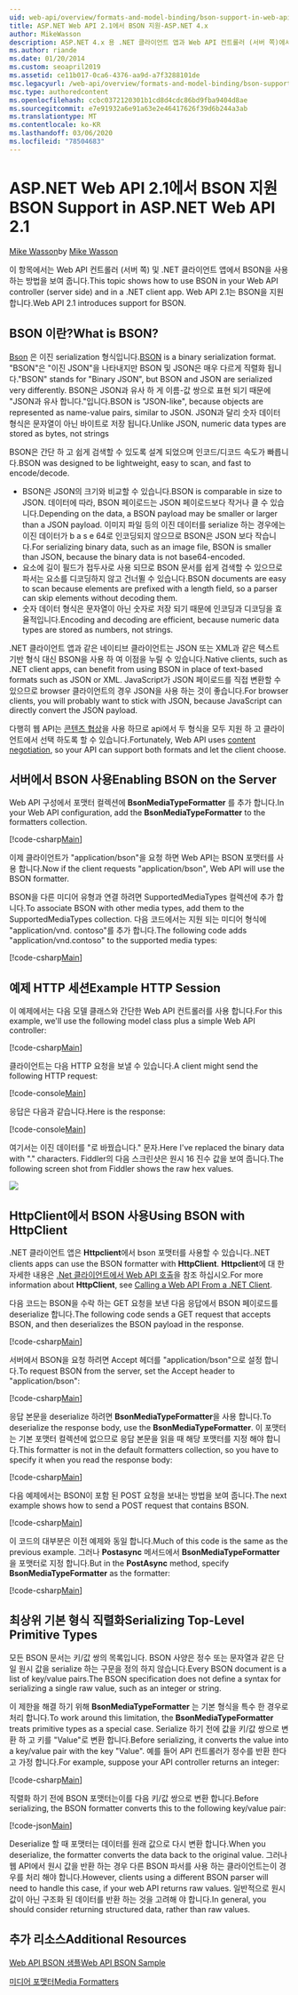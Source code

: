```yaml
---
uid: web-api/overview/formats-and-model-binding/bson-support-in-web-api-21
title: ASP.NET Web API 2.1에서 BSON 지원-ASP.NET 4.x
author: MikeWasson
description: ASP.NET 4.x 용 .NET 클라이언트 앱과 Web API 컨트롤러 (서버 쪽)에서 BSON을 사용 하는 방법을 보여 줍니다.
ms.author: riande
ms.date: 01/20/2014
ms.custom: seoapril2019
ms.assetid: ce11b017-0ca6-4376-aa9d-a7f3288101de
msc.legacyurl: /web-api/overview/formats-and-model-binding/bson-support-in-web-api-21
msc.type: authoredcontent
ms.openlocfilehash: ccbc0372120301b1cd8d4cdc86bd9fba9404d8ae
ms.sourcegitcommit: e7e91932a6e91a63e2e46417626f39d6b244a3ab
ms.translationtype: MT
ms.contentlocale: ko-KR
ms.lasthandoff: 03/06/2020
ms.locfileid: "78504683"
---
```

# <a name="bson-support-in-aspnet-web-api-21"></a><span data-ttu-id="089db-103">ASP.NET Web API 2.1에서 BSON 지원</span><span class="sxs-lookup"><span data-stu-id="089db-103">BSON Support in ASP.NET Web API 2.1</span></span>

<span data-ttu-id="089db-104">[Mike Wasson](https://github.com/MikeWasson)</span><span class="sxs-lookup"><span data-stu-id="089db-104">by [Mike Wasson](https://github.com/MikeWasson)</span></span>

<span data-ttu-id="089db-105">이 항목에서는 Web API 컨트롤러 (서버 쪽) 및 .NET 클라이언트 앱에서 BSON을 사용 하는 방법을 보여 줍니다.</span><span class="sxs-lookup"><span data-stu-id="089db-105">This topic shows how to use BSON in your Web API controller (server side) and in a .NET client app.</span></span> <span data-ttu-id="089db-106">Web API 2.1는 BSON을 지원 합니다.</span><span class="sxs-lookup"><span data-stu-id="089db-106">Web API 2.1 introduces support for BSON.</span></span> 

## <a name="what-is-bson"></a><span data-ttu-id="089db-107">BSON 이란?</span><span class="sxs-lookup"><span data-stu-id="089db-107">What is BSON?</span></span>

<span data-ttu-id="089db-108">[Bson](http://bsonspec.org/) 은 이진 serialization 형식입니다.</span><span class="sxs-lookup"><span data-stu-id="089db-108">[BSON](http://bsonspec.org/) is a binary serialization format.</span></span> <span data-ttu-id="089db-109">"BSON"은 "이진 JSON"을 나타내지만 BSON 및 JSON은 매우 다르게 직렬화 됩니다.</span><span class="sxs-lookup"><span data-stu-id="089db-109">"BSON" stands for "Binary JSON", but BSON and JSON are serialized very differently.</span></span> <span data-ttu-id="089db-110">BSON은 JSON과 유사 하 게 이름-값 쌍으로 표현 되기 때문에 "JSON과 유사 합니다."입니다.</span><span class="sxs-lookup"><span data-stu-id="089db-110">BSON is "JSON-like", because objects are represented as name-value pairs, similar to JSON.</span></span> <span data-ttu-id="089db-111">JSON과 달리 숫자 데이터 형식은 문자열이 아닌 바이트로 저장 됩니다.</span><span class="sxs-lookup"><span data-stu-id="089db-111">Unlike JSON, numeric data types are stored as bytes, not strings</span></span>

<span data-ttu-id="089db-112">BSON은 간단 하 고 쉽게 검색할 수 있도록 설계 되었으며 인코드/디코드 속도가 빠릅니다.</span><span class="sxs-lookup"><span data-stu-id="089db-112">BSON was designed to be lightweight, easy to scan, and fast to encode/decode.</span></span>

- <span data-ttu-id="089db-113">BSON은 JSON의 크기와 비교할 수 있습니다.</span><span class="sxs-lookup"><span data-stu-id="089db-113">BSON is comparable in size to JSON.</span></span> <span data-ttu-id="089db-114">데이터에 따라, BSON 페이로드는 JSON 페이로드보다 작거나 클 수 있습니다.</span><span class="sxs-lookup"><span data-stu-id="089db-114">Depending on the data, a BSON payload may be smaller or larger than a JSON payload.</span></span> <span data-ttu-id="089db-115">이미지 파일 등의 이진 데이터를 serialize 하는 경우에는 이진 데이터가 b a s e 64로 인코딩되지 않으므로 BSON은 JSON 보다 작습니다.</span><span class="sxs-lookup"><span data-stu-id="089db-115">For serializing binary data, such as an image file, BSON is smaller than JSON, because the binary data is not base64-encoded.</span></span>
- <span data-ttu-id="089db-116">요소에 길이 필드가 접두사로 사용 되므로 BSON 문서를 쉽게 검색할 수 있으므로 파서는 요소를 디코딩하지 않고 건너뛸 수 있습니다.</span><span class="sxs-lookup"><span data-stu-id="089db-116">BSON documents are easy to scan because elements are prefixed with a length field, so a parser can skip elements without decoding them.</span></span>
- <span data-ttu-id="089db-117">숫자 데이터 형식은 문자열이 아닌 숫자로 저장 되기 때문에 인코딩과 디코딩을 효율적입니다.</span><span class="sxs-lookup"><span data-stu-id="089db-117">Encoding and decoding are efficient, because numeric data types are stored as numbers, not strings.</span></span>

<span data-ttu-id="089db-118">.NET 클라이언트 앱과 같은 네이티브 클라이언트는 JSON 또는 XML과 같은 텍스트 기반 형식 대신 BSON을 사용 하 여 이점을 누릴 수 있습니다.</span><span class="sxs-lookup"><span data-stu-id="089db-118">Native clients, such as .NET client apps, can benefit from using BSON in place of text-based formats such as JSON or XML.</span></span> <span data-ttu-id="089db-119">JavaScript가 JSON 페이로드를 직접 변환할 수 있으므로 browser 클라이언트의 경우 JSON을 사용 하는 것이 좋습니다.</span><span class="sxs-lookup"><span data-stu-id="089db-119">For browser clients, you will probably want to stick with JSON, because JavaScript can directly convert the JSON payload.</span></span>

<span data-ttu-id="089db-120">다행히 웹 API는 [콘텐츠 협상](content-negotiation.md)을 사용 하므로 api에서 두 형식을 모두 지원 하 고 클라이언트에서 선택 하도록 할 수 있습니다.</span><span class="sxs-lookup"><span data-stu-id="089db-120">Fortunately, Web API uses [content negotiation](content-negotiation.md), so your API can support both formats and let the client choose.</span></span>

## <a name="enabling-bson-on-the-server"></a><span data-ttu-id="089db-121">서버에서 BSON 사용</span><span class="sxs-lookup"><span data-stu-id="089db-121">Enabling BSON on the Server</span></span>

<span data-ttu-id="089db-122">Web API 구성에서 포맷터 컬렉션에 **BsonMediaTypeFormatter** 를 추가 합니다.</span><span class="sxs-lookup"><span data-stu-id="089db-122">In your Web API configuration, add the **BsonMediaTypeFormatter** to the formatters collection.</span></span>

[!code-csharp[Main](bson-support-in-web-api-21/samples/sample1.cs)]

<span data-ttu-id="089db-123">이제 클라이언트가 "application/bson"을 요청 하면 Web API는 BSON 포맷터를 사용 합니다.</span><span class="sxs-lookup"><span data-stu-id="089db-123">Now if the client requests "application/bson", Web API will use the BSON formatter.</span></span>

<span data-ttu-id="089db-124">BSON을 다른 미디어 유형과 연결 하려면 SupportedMediaTypes 컬렉션에 추가 합니다.</span><span class="sxs-lookup"><span data-stu-id="089db-124">To associate BSON with other media types, add them to the SupportedMediaTypes collection.</span></span> <span data-ttu-id="089db-125">다음 코드에서는 지원 되는 미디어 형식에 "application/vnd. contoso"를 추가 합니다.</span><span class="sxs-lookup"><span data-stu-id="089db-125">The following code adds "application/vnd.contoso" to the supported media types:</span></span>

[!code-csharp[Main](bson-support-in-web-api-21/samples/sample2.cs)]

## <a name="example-http-session"></a><span data-ttu-id="089db-126">예제 HTTP 세션</span><span class="sxs-lookup"><span data-stu-id="089db-126">Example HTTP Session</span></span>

<span data-ttu-id="089db-127">이 예제에서는 다음 모델 클래스와 간단한 Web API 컨트롤러를 사용 합니다.</span><span class="sxs-lookup"><span data-stu-id="089db-127">For this example, we'll use the following model class plus a simple Web API controller:</span></span>

[!code-csharp[Main](bson-support-in-web-api-21/samples/sample3.cs)]

<span data-ttu-id="089db-128">클라이언트는 다음 HTTP 요청을 보낼 수 있습니다.</span><span class="sxs-lookup"><span data-stu-id="089db-128">A client might send the following HTTP request:</span></span>

[!code-console[Main](bson-support-in-web-api-21/samples/sample4.cmd)]

<span data-ttu-id="089db-129">응답은 다음과 같습니다.</span><span class="sxs-lookup"><span data-stu-id="089db-129">Here is the response:</span></span>

[!code-console[Main](bson-support-in-web-api-21/samples/sample5.cmd)]

<span data-ttu-id="089db-130">여기서는 이진 데이터를 &quot;로 바꿨습니다.&quot; 문자.</span><span class="sxs-lookup"><span data-stu-id="089db-130">Here I've replaced the binary data with &quot;.&quot; characters.</span></span> <span data-ttu-id="089db-131">Fiddler의 다음 스크린샷은 원시 16 진수 값을 보여 줍니다.</span><span class="sxs-lookup"><span data-stu-id="089db-131">The following screen shot from Fiddler shows the raw hex values.</span></span>

[![](bson-support-in-web-api-21/_static/image2.png)](bson-support-in-web-api-21/_static/image1.png)

## <a name="using-bson-with-httpclient"></a><span data-ttu-id="089db-132">HttpClient에서 BSON 사용</span><span class="sxs-lookup"><span data-stu-id="089db-132">Using BSON with HttpClient</span></span>

<span data-ttu-id="089db-133">.NET 클라이언트 앱은 **Httpclient**에서 bson 포맷터를 사용할 수 있습니다.</span><span class="sxs-lookup"><span data-stu-id="089db-133">.NET clients apps can use the BSON formatter with **HttpClient**.</span></span> <span data-ttu-id="089db-134">**Httpclient**에 대 한 자세한 내용은 [.Net 클라이언트에서 Web API 호출](../advanced/calling-a-web-api-from-a-net-client.md)을 참조 하십시오.</span><span class="sxs-lookup"><span data-stu-id="089db-134">For more information about **HttpClient**, see [Calling a Web API From a .NET Client](../advanced/calling-a-web-api-from-a-net-client.md).</span></span>

<span data-ttu-id="089db-135">다음 코드는 BSON을 수락 하는 GET 요청을 보낸 다음 응답에서 BSON 페이로드를 deserialize 합니다.</span><span class="sxs-lookup"><span data-stu-id="089db-135">The following code sends a GET request that accepts BSON, and then deserializes the BSON payload in the response.</span></span>

[!code-csharp[Main](bson-support-in-web-api-21/samples/sample6.cs)]

<span data-ttu-id="089db-136">서버에서 BSON을 요청 하려면 Accept 헤더를 "application/bson"으로 설정 합니다.</span><span class="sxs-lookup"><span data-stu-id="089db-136">To request BSON from the server, set the Accept header to "application/bson":</span></span>

[!code-csharp[Main](bson-support-in-web-api-21/samples/sample7.cs)]

<span data-ttu-id="089db-137">응답 본문을 deserialize 하려면 **BsonMediaTypeFormatter**을 사용 합니다.</span><span class="sxs-lookup"><span data-stu-id="089db-137">To deserialize the response body, use the **BsonMediaTypeFormatter**.</span></span> <span data-ttu-id="089db-138">이 포맷터는 기본 포맷터 컬렉션에 없으므로 응답 본문을 읽을 때 해당 포맷터를 지정 해야 합니다.</span><span class="sxs-lookup"><span data-stu-id="089db-138">This formatter is not in the default formatters collection, so you have to specify it when you read the response body:</span></span>

[!code-csharp[Main](bson-support-in-web-api-21/samples/sample8.cs)]

<span data-ttu-id="089db-139">다음 예제에서는 BSON이 포함 된 POST 요청을 보내는 방법을 보여 줍니다.</span><span class="sxs-lookup"><span data-stu-id="089db-139">The next example shows how to send a POST request that contains BSON.</span></span>

[!code-csharp[Main](bson-support-in-web-api-21/samples/sample9.cs)]

<span data-ttu-id="089db-140">이 코드의 대부분은 이전 예제와 동일 합니다.</span><span class="sxs-lookup"><span data-stu-id="089db-140">Much of this code is the same as the previous example.</span></span> <span data-ttu-id="089db-141">그러나 **Postasync** 메서드에서 **BsonMediaTypeFormatter** 을 포맷터로 지정 합니다.</span><span class="sxs-lookup"><span data-stu-id="089db-141">But in the **PostAsync** method, specify **BsonMediaTypeFormatter** as the formatter:</span></span>

[!code-csharp[Main](bson-support-in-web-api-21/samples/sample10.cs)]

## <a name="serializing-top-level-primitive-types"></a><span data-ttu-id="089db-142">최상위 기본 형식 직렬화</span><span class="sxs-lookup"><span data-stu-id="089db-142">Serializing Top-Level Primitive Types</span></span>

<span data-ttu-id="089db-143">모든 BSON 문서는 키/값 쌍의 목록입니다. BSON 사양은 정수 또는 문자열과 같은 단일 원시 값을 serialize 하는 구문을 정의 하지 않습니다.</span><span class="sxs-lookup"><span data-stu-id="089db-143">Every BSON document is a list of key/value pairs.The BSON specification does not define a syntax for serializing a single raw value, such as an integer or string.</span></span>

<span data-ttu-id="089db-144">이 제한을 해결 하기 위해 **BsonMediaTypeFormatter** 는 기본 형식을 특수 한 경우로 처리 합니다.</span><span class="sxs-lookup"><span data-stu-id="089db-144">To work around this limitation, the **BsonMediaTypeFormatter** treats primitive types as a special case.</span></span> <span data-ttu-id="089db-145">Serialize 하기 전에 값을 키/값 쌍으로 변환 하 고 키를 "Value"로 변환 합니다.</span><span class="sxs-lookup"><span data-stu-id="089db-145">Before serializing, it converts the value into a key/value pair with the key "Value".</span></span> <span data-ttu-id="089db-146">예를 들어 API 컨트롤러가 정수를 반환 한다고 가정 합니다.</span><span class="sxs-lookup"><span data-stu-id="089db-146">For example, suppose your API controller returns an integer:</span></span>

[!code-csharp[Main](bson-support-in-web-api-21/samples/sample11.cs)]

<span data-ttu-id="089db-147">직렬화 하기 전에 BSON 포맷터는이를 다음 키/값 쌍으로 변환 합니다.</span><span class="sxs-lookup"><span data-stu-id="089db-147">Before serializing, the BSON formatter converts this to the following key/value pair:</span></span>

[!code-json[Main](bson-support-in-web-api-21/samples/sample12.json)]

<span data-ttu-id="089db-148">Deserialize 할 때 포맷터는 데이터를 원래 값으로 다시 변환 합니다.</span><span class="sxs-lookup"><span data-stu-id="089db-148">When you deserialize, the formatter converts the data back to the original value.</span></span> <span data-ttu-id="089db-149">그러나 웹 API에서 원시 값을 반환 하는 경우 다른 BSON 파서를 사용 하는 클라이언트는이 경우를 처리 해야 합니다.</span><span class="sxs-lookup"><span data-stu-id="089db-149">However, clients using a different BSON parser will need to handle this case, if your web API returns raw values.</span></span> <span data-ttu-id="089db-150">일반적으로 원시 값이 아닌 구조화 된 데이터를 반환 하는 것을 고려해 야 합니다.</span><span class="sxs-lookup"><span data-stu-id="089db-150">In general, you should consider returning structured data, rather than raw values.</span></span>

## <a name="additional-resources"></a><span data-ttu-id="089db-151">추가 리소스</span><span class="sxs-lookup"><span data-stu-id="089db-151">Additional Resources</span></span>

[<span data-ttu-id="089db-152">Web API BSON 샘플</span><span class="sxs-lookup"><span data-stu-id="089db-152">Web API BSON Sample</span></span>](https://github.com/aspnet/samples/tree/master/samples/aspnet/WebApi/BSONSample/)

[<span data-ttu-id="089db-153">미디어 포맷터</span><span class="sxs-lookup"><span data-stu-id="089db-153">Media Formatters</span></span>](media-formatters.md)

